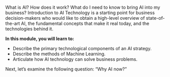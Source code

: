 What is AI? How does it work? What do I need to know to bring AI into my business? Introduction to AI Technology is a starting point for business decision-makers who would like to obtain a high-level overview of state-of-the-art AI, the fundamental concepts that make it real today, and the technologies behind it.

**In this module, you will learn to:**

* Describe the primary technological components of an AI strategy.
* Describe the methods of Machine Learning.
* Articulate how AI technology can solve business problems.

Next, let’s examine the following question: “Why AI now?”